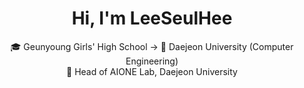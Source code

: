 <h1 align="center"> Hi, I'm LeeSeulHee </h1>
<p align="center"> 
  🎓 Geunyoung Girls' High School -> 🏫 Daejeon University (Computer Engineering) <br> 
  🧪 Head of AIONE Lab, Daejeon University </p>


<!--
**iseulhui/iseulhui** is a ✨ _special_ ✨ repository because its `README.md` (this file) appears on your GitHub profile.

Here are some ideas to get you started:

- 🔭 I’m currently working on ...
- 🌱 I’m currently learning ...
- 👯 I’m looking to collaborate on ...
- 🤔 I’m looking for help with ...
- 💬 Ask me about ...
- 📫 How to reach me: ...
- 😄 Pronouns: ...
- ⚡ Fun fact: ...
-->
